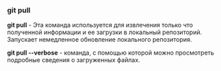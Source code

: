 ### git pull

**git pull** - Эта команда используется для извлечения только что полученной информации и ее загрузки в локальный репозиторий. Запускает немедленное обновление локального репозитория.

**git pull --verbose** - команда, с помощью которой можно просмотреть подробные сведения о загруженных файлах.